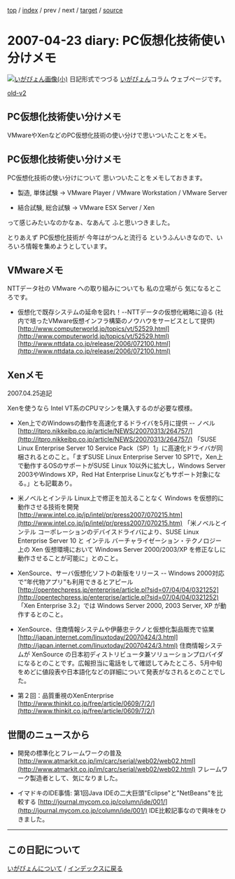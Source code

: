 [top](https://igapyon.github.io/diary/) 
 / [index](https://igapyon.github.io/diary/2007/index.html) 
 / prev 
 / next 
 / [target](https://igapyon.github.io/diary/2007/ig070423.html) 
 / [source](https://github.com/igapyon/diary/blob/gh-pages/2007/ig070423.html.src.md) 

2007-04-23 diary: PC仮想化技術使い分けメモ
=====================================================================================================
[![いがぴょん画像(小)](https://igapyon.github.io/diary/images/iga200306s.jpg "いがぴょん")](https://igapyon.github.io/diary/memo/memoigapyon.html) 日記形式でつづる [いがぴょん](https://igapyon.github.io/diary/memo/memoigapyon.html)コラム ウェブページです。

[old-v2](ig070423-orig.html)

## PC仮想化技術使い分けメモ

VMwareやXenなどのPC仮想化技術の使い分けで思いついたことをメモ。


## PC仮想化技術使い分けメモ

PC仮想化技術の使い分けについて 思いついたことをメモしておきます。

* 製造, 単体試験 →  VMware Player / VMware Workstation / VMware Server
  
* 結合試験, 総合試験 →  VMware ESX Server / Xen

って感じみたいなのかなぁ、なあんて ふと思いつきました。

とりあえず PC仮想化技術が 今年はがつんと流行る というふんいきなので、いろいろ情報を集めようとしています。

## VMwareメモ

NTTデータ社の VMware への取り組みについても 私の立場がら 気になるところです。

* 仮想化で既存システムの延命を図れ！--NTTデータの仮想化戦略に迫る (社内で培ったVMware仮想インフラ構築のノウハウをサービスとして提供)
  [http://www.computerworld.jp/topics/vt/52529.html](http://www.computerworld.jp/topics/vt/52529.html)
  [http://www.nttdata.co.jp/release/2006/072100.html](http://www.nttdata.co.jp/release/2006/072100.html)

## Xenメモ

2007.04.25追記

Xenを使うなら Intel VT系のCPUマシンを購入するのが必要な模様。

* Xen上でのWindowsの動作を高速化するドライバを5月に提供 -- ノベル 
  [http://itpro.nikkeibp.co.jp/article/NEWS/20070313/264757/](http://itpro.nikkeibp.co.jp/article/NEWS/20070313/264757/)
  「SUSE Linux Enterprise Server 10 Service Pack（SP）1」に高速化ドライバが同梱されるとのこと。「まずSUSE
  Linux Enterprise Server 10 SP1で，Xen上で動作するOSのサポートがSUSE Linux 10以外に拡大し，Windows
  Server 2003やWindows XP，Red Hat Enterprise Linuxなどもサポート対象になる。」とも記載あり。
  
* 米ノベルとインテル Linux上で修正を加えることなく Windows を仮想的に動作させる技術を開発
  [http://www.intel.co.jp/jp/intel/pr/press2007/070215.htm](http://www.intel.co.jp/jp/intel/pr/press2007/070215.htm)
  「米ノベルとインテル コーポレーションのデバイスドライバにより、SUSE Linux Enterprise Server 10 と インテル
  バーチャライゼーション・テクノロジー上の Xen 仮想環境において Windows Server 2000/2003/XP を修正なしに動作させることが可能に」とのこと。
  
* XenSource、サーバ仮想化ソフトの新版をリリース -- Windows 2000対応で“年代物アプリ”も利用できるとアピール
  [http://opentechpress.jp/enterprise/article.pl?sid=07/04/04/0321252](http://opentechpress.jp/enterprise/article.pl?sid=07/04/04/0321252)
  「Xen Enterprise 3.2」では Windows Server 2000, 2003 Server, XP が動作するとのこと。
  
* XenSource、住商情報システムや伊藤忠テクノと仮想化製品販売で協業
  [http://japan.internet.com/linuxtoday/20070424/3.html](http://japan.internet.com/linuxtoday/20070424/3.html)
  住商情報システムが XenSource の日本初ディストリビュータ兼ソリューションプロバイダになるとのことです。広報担当に電話をして確認してみたところ、5月中旬をめどに値段表や日本語化などの詳細について発表がなされるとのことでした。
  
* 第２回：品質重視のXenEnterprise
  [http://www.thinkit.co.jp/free/article/0609/7/2/](http://www.thinkit.co.jp/free/article/0609/7/2/)

## 世間のニュースから

* 開発の標準化とフレームワークの普及
  [http://www.atmarkit.co.jp/im/carc/serial/web02/web02.html](http://www.atmarkit.co.jp/im/carc/serial/web02/web02.html)
  フレームワーク製造者として、気になりました。
  
* イマドキのIDE事情: 第1回Java IDEの二大巨頭"Eclipse"と"NetBeans"を比較する
  [http://journal.mycom.co.jp/column/ide/001/](http://journal.mycom.co.jp/column/ide/001/)
  IDE比較記事なので興味をひきました。

----------------------------------------------------------------------------------------------------

## この日記について
[いがぴょんについて](https://igapyon.github.io/diary/memo/memoigapyon.html) / [インデックスに戻る](https://igapyon.github.io/diary/idxall.html)
